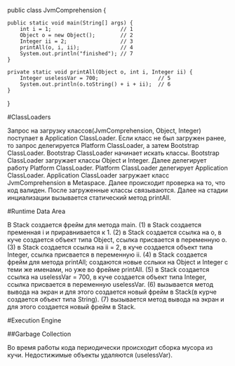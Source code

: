 public class JvmComprehension {

    public static void main(String[] args) {
        int i = 1;                      // 1
        Object o = new Object();        // 2
        Integer ii = 2;                 // 3
        printAll(o, i, ii);             // 4
        System.out.println("finished"); // 7
    }

    private static void printAll(Object o, int i, Integer ii) {
        Integer uselessVar = 700;                   // 5
        System.out.println(o.toString() + i + ii);  // 6
    }
}

#ClassLoaders

Запрос на загрузку классов(JvmComprehension, Object, Integer) поступает в Application ClassLoader. 
Если класс не был загружен ранее, то запрос делегируется Platform ClassLoader, а затем Bootstrap ClassLoader.
Bootstrap ClassLoader начинает искать классы. 
Bootstrap ClassLoader загружает классы Object и Integer. 
Далее делегирует работу Platform ClassLoader.
Platform ClassLoader делегирует Application ClassLoader.
Application ClassLoader загружает класс JvmComprehension в Metaspace.
Далее происходит проверка на то, что код валиден.
После загруженные классы связываются. 
Далее на стадии инциализации вызывается статический метод printAll.

#Runtime Data Area

В Stack создается фрейм для метода main.
(1) в Stack создается пременная i и приравнивается к 1. 
(2) в Stack создается ссылка на o, в куче создается объект типа Object, ссылка присвается в переменную o.
(3) в Stack создается ссылка на ii = 2, в куче создается объект типа Integer, ссылка присвается в переменную ii.
(4) в Stack создается фрейм для метода printAll; создаются новые сслыки на Object и Integer с теми же именами, но уже во фрейме printAll.
(5) в Stack создается ссылка на uselessVar = 700, в куче создается объект типа Integer, ссылка присвается в переменную uselessVar.
(6) вызывается метод вывода на экран и для этого создается новый фрейм в Stack(в курче создается объект типа String).
(7) вызывается метод вывода на экран и для этого создается новый фрейм в Stack.

#Execution Engine

##Garbage Collection

Во время работы кода периодически происходит сборка мусора из кучи.
Недостижимые объекты удаляются (uselessVar).
